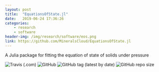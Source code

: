 ```yaml
---
layout: post
title:  "EquationsOfState.jl"
date:   2019-06-24 17:36:26
categories: 
    - research
    - software
header-img: /img/research/software/eos.png
link: https://github.com/MineralsCloud/EquationsOfState.jl
---
```


A Julia package for fitting the equation of state of solids under pressure

 
  
<p>
    <img alt="Travis (.com)" src="https://img.shields.io/travis/com/MineralsCloud/EquationsOfState.jl.svg">
    <img alt="GitHub" src="https://img.shields.io/github/license/MineralsCloud/EquationsOfState.jl.svg">
    <img alt="GitHub tag (latest by date)" src="https://img.shields.io/github/tag-date/MineralsCloud/EquationsOfState.jl.svg">
    <img alt="GitHub repo size" src="https://img.shields.io/github/repo-size/MineralsCloud/EquationsOfState.jl.svg">
    </p>